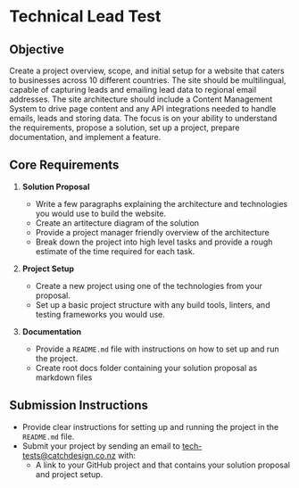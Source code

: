# Technical Lead Test

## Objective

Create a project overview, scope, and initial setup for a website that caters to businesses across 10 different countries. The site should be multilingual, capable of capturing leads and emailing lead data to regional email addresses. The site architecture should include a Content Management System to drive page content and any API integrations needed to handle emails, leads and storing data. The focus is on your ability to understand the requirements, propose a solution, set up a project, prepare documentation, and implement a feature.

## Core Requirements

1. **Solution Proposal**

   - Write a few paragraphs explaining the architecture and technologies you would use to build the website.
   - Create an artitecture diagram of the solution
   - Provide a project manager friendly overview of the architecture
   - Break down the project into high level tasks and provide a rough estimate of the time required for each task.

2. **Project Setup**

   - Create a new project using one of the technologies from your proposal.
   - Set up a basic project structure with any build tools, linters, and testing frameworks you would use.

3. **Documentation**
   - Provide a `README.md` file with instructions on how to set up and run the project.
   - Create root docs folder containing your solution proposal as markdown files

## Submission Instructions

- Provide clear instructions for setting up and running the project in the `README.md` file.
- Submit your project by sending an email to [tech-tests@catchdesign.co.nz](mailto:tech-tests@catchdesign.co.nz) with:
  - A link to your GitHub project and that contains your solution proposal and project setup.
